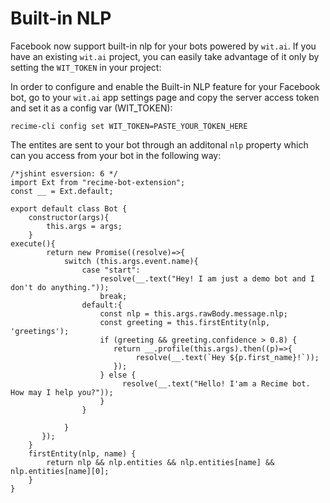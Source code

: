 # Built-in NLP

Facebook now support built-in nlp for your bots powered by `wit.ai`. If you have an existing `wit.ai` project, you can easily take advantage of it only by setting the `WIT_TOKEN` in your project:

In order to configure and enable the Built-in NLP feature for your Facebook bot, go to your `wit.ai` app settings page and copy the server access token and set it as a config var (WIT_TOKEN):

```
recime-cli config set WIT_TOKEN=PASTE_YOUR_TOKEN_HERE
```

The entites are sent to your bot through an additonal `nlp` property which can you access from your bot in the following way:

```
/*jshint esversion: 6 */
import Ext from "recime-bot-extension";
const __ = Ext.default;
        
export default class Bot {
    constructor(args){
        this.args = args;
    }
execute(){
        return new Promise((resolve)=>{
            switch (this.args.event.name){
                case "start":
                    resolve(__.text("Hey! I am just a demo bot and I don't do anything."));
                    break;
                default:{
                    const nlp = this.args.rawBody.message.nlp;
                    const greeting = this.firstEntity(nlp, 'greetings');
                    if (greeting && greeting.confidence > 0.8) {
                       return __.profile(this.args).then((p)=>{
                            resolve(__.text(`Hey ${p.first_name}!`));
                       });
                    } else { 
                         resolve(__.text("Hello! I'am a Recime bot. How may I help you?"));
                    }
                }
               
            }
       });
    }
    firstEntity(nlp, name) {
        return nlp && nlp.entities && nlp.entities[name] && nlp.entities[name][0];
    }
}

```